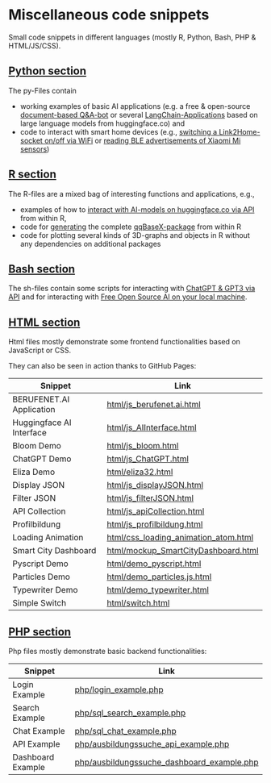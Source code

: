 # Miscellaneous code snippets

Small code snippets in different languages (mostly R, Python, Bash, PHP & HTML/JS/CSS). 

## [Python section](https://github.com/AndreasFischer1985/code-snippets/tree/master/py)

The py-Files contain 
- working examples of basic AI applications (e.g. a free & open-source [document-based Q&A-bot](https://github.com/AndreasFischer1985/code-snippets/blob/master/py/document-based_Q%26A_AI.py) or several [LangChain-Applications](https://github.com/AndreasFischer1985/code-snippets/blob/master/py/LangChain_HuggingFace_examples.py) based on large language models from huggingface.co) and
- code to interact with smart home devices (e.g., [switching a Link2Home-socket on/off via WiFi](https://github.com/AndreasFischer1985/code-snippets/blob/master/py/wifi_switching_Link2HomeSocket.py) or [reading BLE advertisements of Xiaomi Mi sensors](https://github.com/AndreasFischer1985/code-snippets/blob/master/py/bluetooth_scanning_ATC_MiThermometer.py))


## [R section](https://github.com/AndreasFischer1985/code-snippets/tree/master/R)

The R-files are a mixed bag of interesting functions and applications, e.g., 
- examples of how to [interact with AI-models on huggingface.co via API](https://github.com/AndreasFischer1985/code-snippets/blob/master/R/huggingface_requests.R) from within R, 
- code for [generating](https://github.com/AndreasFischer1985/code-snippets/blob/master/R/qqBaseX-package.R) the complete [qqBaseX-package](https://github.com/AndreasFischer1985/qqBaseX) from within R 
- code for plotting several kinds of 3D-graphs and objects in R without any dependencies on additional packages 


## [Bash section](https://github.com/AndreasFischer1985/code-snippets/tree/master/)

The sh-files contain some scripts for interacting with [ChatGPT & GPT3 via API](https://github.com/AndreasFischer1985/code-snippets/blob/master/GPT3.5-API-examples.sh) and for interacting with [Free Open Source AI on your local machine](https://github.com/AndreasFischer1985/code-snippets/blob/master/Local_FOSS_LLMs.sh).

 
## [HTML section](https://github.com/AndreasFischer1985/code-snippets/tree/master/html)

Html files mostly demonstrate some frontend functionalities based on JavaScript or CSS. 

They can also be seen in action thanks to GitHub Pages:

| Snippet | Link | 
|---|---|
| BERUFENET.AI Application | [html/js_berufenet.ai.html](http://85.214.77.179/berufenet2/) |
| Huggingface AI Interface | [html/js_AIInterface.html](https://andreasfischer1985.github.io/code-snippets/html/js_AIInterface.html) |
| Bloom Demo | [html/js_bloom.html](https://andreasfischer1985.github.io/code-snippets/html/js_bloom.html) |
| ChatGPT Demo | [html/js_ChatGPT.html](https://andreasfischer1985.github.io/code-snippets/html/js_ChatGPT.html) |
| Eliza Demo | [html/eliza32.html](https://andreasfischer1985.github.io/code-snippets/html/eliza32.html) |
| Display JSON | [html/js_displayJSON.html](https://andreasfischer1985.github.io/code-snippets/html/js_displayJSON.html) |
| Filter JSON | [html/js_filterJSON.html](https://andreasfischer1985.github.io/code-snippets/html/js_filterJSON.html) |
| API Collection | [html/js_apiCollection.html](https://andreasfischer1985.github.io/code-snippets/html/js_apiCollection.html) |
| Profilbildung| [html/js_profilbildung.html](https://andreasfischer1985.github.io/code-snippets/html/js_profilbildung.html) |
| Loading Animation | [html/css_loading_animation_atom.html](https://andreasfischer1985.github.io/code-snippets/html/css_loading_animation_atom.html) |
| Smart City Dashboard | [html/mockup_SmartCityDashboard.html](https://andreasfischer1985.github.io/code-snippets/html/mockup_SmartCityDashboard.html) |
| Pyscript Demo | [html/demo_pyscript.html](https://andreasfischer1985.github.io/code-snippets/html/demo_pyscript.html) |
| Particles Demo | [html/demo_particles.js.html](https://andreasfischer1985.github.io/code-snippets/html/demo_particles.js.html) |
| Typewriter Demo | [html/demo_typewriter.html](https://andreasfischer1985.github.io/code-snippets/html/demo_typewriter.html) |
| Simple Switch | [html/switch.html](https://andreasfischer1985.github.io/code-snippets/html/switch.html) |


## [PHP section](https://github.com/AndreasFischer1985/code-snippets/tree/master/php)

Php files mostly demonstrate basic backend functionalities:

| Snippet | Link | 
|---|---|
| Login Example | [php/login_example.php](https://github.com/AndreasFischer1985/code-snippets/blob/master/php/login_example.php) | 
| Search Example | [php/sql_search_example.php](https://github.com/AndreasFischer1985/code-snippets/blob/master/php/sql_search_example.php) | 
| Chat Example | [php/sql_chat_example.php](https://github.com/AndreasFischer1985/code-snippets/blob/master/php/sql_chat_example.php) | 
| API Example |  [php/ausbildungssuche_api_example.php](https://github.com/AndreasFischer1985/code-snippets/blob/master/php/ausbildungssuche_api_example.php) | 
| Dashboard Example |  [php/ausbildungssuche_dashboard_example.php](https://github.com/AndreasFischer1985/code-snippets/blob/master/php/ausbildungssuche_dashboard_example.php) |

